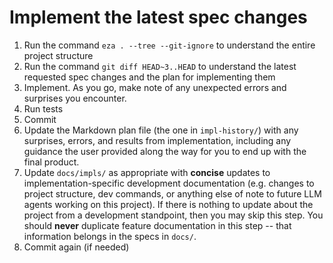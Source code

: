 # Implement the latest spec changes

1. Run the command `eza . --tree --git-ignore` to understand the entire project structure
2. Run the command `git diff HEAD~3..HEAD` to understand the latest requested spec changes and the plan for implementing them
3. Implement. As you go, make note of any unexpected errors and surprises you encounter.
4. Run tests
5. Commit
6. Update the Markdown plan file (the one in `impl-history/`) with any surprises, errors, and results from implementation, including any guidance the user provided along the way for you to end up with the final product.
7. Update `docs/impls/` as appropriate with **concise** updates to implementation-specific development documentation (e.g. changes to project structure, dev commands, or anything else of note to future LLM agents working on this project). If there is nothing to update about the project from a development standpoint, then you may skip this step. You should **never** duplicate feature documentation in this step -- that information belongs in the specs in `docs/`.
8. Commit again (if needed)
